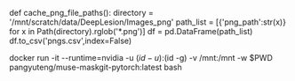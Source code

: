 

def cache_png_file_paths():
    directory = '/mnt/scratch/data/DeepLesion/Images_png'
    path_list = [{'png_path':str(x)} for x in Path(directory).rglob('*.png')]
    df = pd.DataFrame(path_list)
    df.to_csv('pngs.csv',index=False)



docker run -it --runtime=nvidia -u $(id -u):$(id -g) -v /mnt:/mnt -w $PWD pangyuteng/muse-maskgit-pytorch:latest bash

